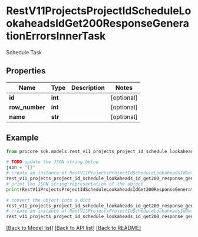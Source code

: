 # RestV11ProjectsProjectIdScheduleLookaheadsIdGet200ResponseGenerationErrorsInnerTask

Schedule Task

## Properties

Name | Type | Description | Notes
------------ | ------------- | ------------- | -------------
**id** | **int** |  | [optional] 
**row_number** | **int** |  | [optional] 
**name** | **str** |  | [optional] 

## Example

```python
from procore_sdk.models.rest_v11_projects_project_id_schedule_lookaheads_id_get200_response_generation_errors_inner_task import RestV11ProjectsProjectIdScheduleLookaheadsIdGet200ResponseGenerationErrorsInnerTask

# TODO update the JSON string below
json = "{}"
# create an instance of RestV11ProjectsProjectIdScheduleLookaheadsIdGet200ResponseGenerationErrorsInnerTask from a JSON string
rest_v11_projects_project_id_schedule_lookaheads_id_get200_response_generation_errors_inner_task_instance = RestV11ProjectsProjectIdScheduleLookaheadsIdGet200ResponseGenerationErrorsInnerTask.from_json(json)
# print the JSON string representation of the object
print(RestV11ProjectsProjectIdScheduleLookaheadsIdGet200ResponseGenerationErrorsInnerTask.to_json())

# convert the object into a dict
rest_v11_projects_project_id_schedule_lookaheads_id_get200_response_generation_errors_inner_task_dict = rest_v11_projects_project_id_schedule_lookaheads_id_get200_response_generation_errors_inner_task_instance.to_dict()
# create an instance of RestV11ProjectsProjectIdScheduleLookaheadsIdGet200ResponseGenerationErrorsInnerTask from a dict
rest_v11_projects_project_id_schedule_lookaheads_id_get200_response_generation_errors_inner_task_from_dict = RestV11ProjectsProjectIdScheduleLookaheadsIdGet200ResponseGenerationErrorsInnerTask.from_dict(rest_v11_projects_project_id_schedule_lookaheads_id_get200_response_generation_errors_inner_task_dict)
```
[[Back to Model list]](../README.md#documentation-for-models) [[Back to API list]](../README.md#documentation-for-api-endpoints) [[Back to README]](../README.md)


